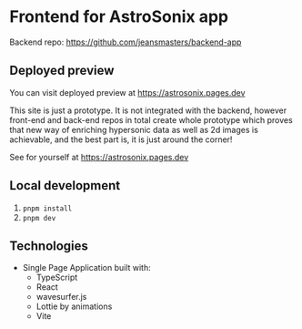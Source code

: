 # Frontend for AstroSonix app

Backend repo: https://github.com/jeansmasters/backend-app

## Deployed preview

You can visit deployed preview at https://astrosonix.pages.dev

This site is just a prototype. It is not integrated with the backend, however front-end and back-end repos in total create whole prototype which
proves that new way of enriching hypersonic data as well as 2d images is achievable, and the best part is, it is just around the corner!

See for yourself at https://astrosonix.pages.dev

## Local development

1. `pnpm install`
2. `pnpm dev`


## Technologies

* Single Page Application built with:
  * TypeScript
  * React
  * wavesurfer.js
  * Lottie by animations
  * Vite
